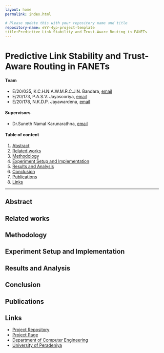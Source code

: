 ```yaml
---
layout: home
permalink: index.html

# Please update this with your repository name and title
repository-name: eYY-4yp-project-template
title:Predictive Link Stability and Trust-Aware Routing in FANETs
---
```


[comment]: # "This is the standard layout for the project, but you can clean this and use your own template"

# Predictive Link Stability and Trust-Aware Routing in FANETs

#### Team

- E/20/035, K.C.H.N.A.W.M.R.C.J.N. Bandara, [email](mailto:e20035@eng.pdn.ac.lk)
- E/20/173, P.A.S.V. Jayasooriya, [email](mailto:e20173@eng.pdn.ac.lk)
- E/20/178, N.K.D.P. Jayawardena, [email](mailto:e20178@eng.pdn.ac.lk)

#### Supervisors

- Dr.Suneth Namal Karunarathna, [email](mailto:namal@eng.pdn.ac.lk)


#### Table of content

1. [Abstract](#abstract)
2. [Related works](#related-works)
3. [Methodology](#methodology)
4. [Experiment Setup and Implementation](#experiment-setup-and-implementation)
5. [Results and Analysis](#results-and-analysis)
6. [Conclusion](#conclusion)
7. [Publications](#publications)
8. [Links](#links)

---

<!-- 
DELETE THIS SAMPLE before publishing to GitHub Pages !!!
This is a sample image, to show how to add images to your page. To learn more options, please refer [this](https://projects.ce.pdn.ac.lk/docs/faq/how-to-add-an-image/)
![Sample Image](./images/sample.png) 
-->


## Abstract

## Related works

## Methodology

## Experiment Setup and Implementation

## Results and Analysis

## Conclusion

## Publications
[//]: # "Note: Uncomment each once you uploaded the files to the repository"

<!-- 1. [Semester 7 report](./) -->
<!-- 2. [Semester 7 slides](./) -->
<!-- 3. [Semester 8 report](./) -->
<!-- 4. [Semester 8 slides](./) -->
<!-- 5. Author 1, Author 2 and Author 3 "Research paper title" (2021). [PDF](./). -->


## Links

[//]: # ( NOTE: EDIT THIS LINKS WITH YOUR REPO DETAILS )

- [Project Repository](https://github.com/cepdnaclk/e20-4yp-Predictive-Link-Stability-and-Trust-Aware-Routing-in-FANETs)
- [Project Page](https://cepdnaclk.github.io/repository-name)
- [Department of Computer Engineering](http://www.ce.pdn.ac.lk/)
- [University of Peradeniya](https://eng.pdn.ac.lk/)

[//]: # "Please refer this to learn more about Markdown syntax"
[//]: # "https://github.com/adam-p/markdown-here/wiki/Markdown-Cheatsheet"
